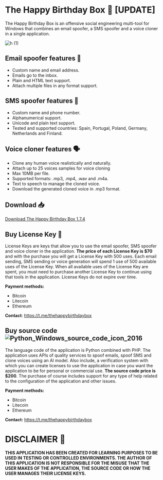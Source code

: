 # The Happy Birthday Box 🎁 [UPDATE]

The Happy Birthday Box is an offensive social engineering multi-tool for Windows that combines an email spoofer, a SMS spoofer and a voice cloner in a single application.

![h (1)](https://github.com/user-attachments/assets/5a685775-2763-4187-887c-c35f154f7c6f)

## Email spoofer features 📧

- Custom name and email address.
- Emails go to the inbox.
- Plain and HTML text support.
- Attach multiple files in any format support.

## SMS spoofer features 💬

- Custom name and phone number.
- Alphanumerical support.
- Unicode and plain text support.
- Tested and supported countries: Spain, Portugal, Poland, Germany, Netherlands and Finland.

## Voice cloner features 🗣️

- Clone any human voice realistically and naturally.
- Attach up to 25 voices samples for voice cloning
- Max 10MB per file.
- Supported formats: .mp3, .mp4, .wav and .m4a.
- Text to speech to manage the cloned voice.
- Download the generated cloned voice in .mp3 format.

## Download 📥

[Download The Happy Birthday Box 1.7.4](https://github.com/666and777aremygods/The-Happy-Birthday-Box/releases/download/1.7.4/The_Happy_Birthday_Box.rar)

## Buy License Key 🔑

License Keys are keys that allow you to use the email spoofer, SMS spoofer and voice cloner in the application. **The price of each License Key is $70** and with the purchase you will get a License Key with 500 uses. Each email sending, SMS sending or voice generation will spend 1 use of 500 available uses of the License Key. When all available uses of the License Key are spent, you must need to purchase another License Key to continue using that tools in the application. License Keys do not expire over time.

**Payment methods:**

- Bitcoin
- Litecoin
- Ethereum

**Contact**: https://t.me/thehappybirthdaybox

## Buy source code ![Python_Windows_source_code_icon_2016](https://github.com/user-attachments/assets/47a1a4ca-348d-44ad-915c-07e634621506)


  The language code of the application is Python combined with PHP. The application uses APIs of quality services to spoof emails, spoof SMS and clone voices using an AI model. Also include, a verification system with which you can create licenses to use the application in case you want the application to be for personal or commercial use. **The source code price is $200**. The purchase of course includes support for any type of help related to the configuration of the application and other issues.

**Payment methods:**

- Bitcoin
- Litecoin
- Ethereum

**Contact:** https://t.me/thehappybirthdaybox

# DISCLAIMER 📜

**THIS APPLICATION HAS BEEN CREATED FOR LEARNING PURPOSES TO BE USED IN TESTING OR CONTROLLED ENVIRONMENTS. THE AUTHOR OF THIS APPLICATION IS NOT RESPONSIBLE FOR THE MISUSE THAT THE USER MAKES OF THE APPLICATION, THE SOURCE CODE OR HOW THE USER MANAGES THEIR LICENSE KEYS.**
